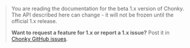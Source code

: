 <div class="unstable-warning">

> You are reading the documentation for the beta 1.x version of Chonky. The API
> described here can change - it will not be frozen until the official 1.x release.
>
> **Want to request a feature for 1.x or report a 1.x issue?** Post it in
> [Chonky GitHub issues](https://github.com/TimboKZ/Chonky/issues).

</div>
